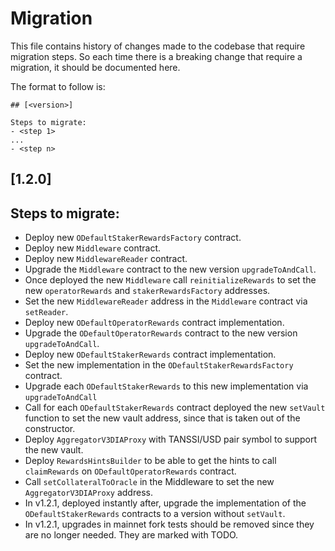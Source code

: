 # Migration

This file contains history of changes made to the codebase that require migration steps. So each time there is a breaking change that require a migration, it should be documented here.

The format to follow is:

```
## [<version>]

Steps to migrate:
- <step 1>
...
- <step n>
```

## [1.2.0]

## Steps to migrate:

- Deploy new `ODefaultStakerRewardsFactory` contract.
- Deploy new `Middleware` contract.
- Deploy new `MiddlewareReader` contract.
- Upgrade the `Middleware` contract to the new version `upgradeToAndCall`.
- Once deployed the new `Middleware` call `reinitializeRewards` to set the new `operatorRewards` and `stakerRewardsFactory` addresses.
- Set the new `MiddlewareReader` address in the `Middleware` contract via `setReader`.
- Deploy new `ODefaultOperatorRewards` contract implementation.
- Upgrade the `ODefaultOperatorRewards` contract to the new version `upgradeToAndCall`.
- Deploy new `ODefaultStakerRewards` contract implementation.
- Set the new implementation in the `ODefaultStakerRewardsFactory` contract.
- Upgrade each `ODefaultStakerRewards` to this new implementation via `upgradeToAndCall`
- Call for each `ODefaultStakerRewards` contract deployed the new `setVault` function to set the new vault address, since that is taken out of the constructor.
- Deploy `AggregatorV3DIAProxy` with TANSSI/USD pair symbol to support the new vault.
- Deploy `RewardsHintsBuilder` to be able to get the hints to call `claimRewards` on `ODefaultOperatorRewards` contract.
- Call `setCollateralToOracle` in the Middleware to set the new `AggregatorV3DIAProxy` address.
- In v1.2.1, deployed instantly after, upgrade the implementation of the `ODefaultStakerRewards` contracts to a version without `setVault`.
- In v1.2.1, upgrades in mainnet fork tests should be removed since they are no longer needed. They are marked with TODO.
